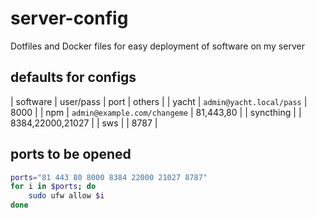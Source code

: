 # server-config

Dotfiles and Docker files for easy deployment of software on my server


## defaults for configs
| software | user/pass | port | others |
| yacht | `admin@yacht.local/pass` | 8000 |
| npm | `admin@example.com/changeme` | 81,443,80 |
| syncthing | | 8384,22000,21027 |
| sws | | 8787 |


## ports to be opened
```sh
ports="81 443 80 8000 8384 22000 21027 8787"
for i in $ports; do
    sudo ufw allow $i
done
```
